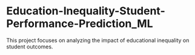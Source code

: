 # Education-Inequality-Student-Performance-Prediction_ML
This project focuses on analyzing the impact of educational inequality on student outcomes.
